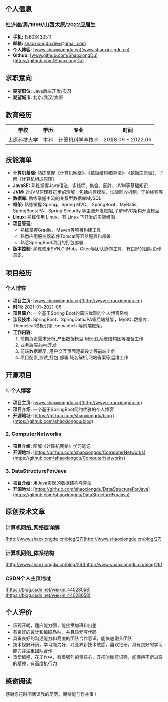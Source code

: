 ## 个人信息
###  **杜少雄/男/1999/山西太原/2022应届生**

- **手机:** 15603430511
- **邮箱:** shaoxiongdu.dev@gmail.com
- **个人博客:** [www.shaoxiongdu.cn](www.shaoxiongdu.cn)
- **Github:** [www.github.com/ShaoxiongDu](https://github.com/ShaoxiongDu)

## 求职意向
- **期望职位:** Java后端开发/实习
- **期望城市:** 北京/武汉/太原

## 教育经历
| 学校         | 学历     | 专业          | 时间 |
| ------------ | -------------- | ----------------- | ------------ |
| 太原科技大学 | 本科 | 计算机科学与技术 | 2018.09 - 2022.06 |

## 技能清单
- **计算机基础:** 熟练掌握《计算机网络》、《数据结构和算法》、《数据库原理》、了解《计算机组成原理》
- **JavaSE:** 熟练掌握Java语法、多线程、集合、反射、JVM等基础知识
- **JVM:** 对JVM原理有初步的理解，包括内存模型、垃圾回收机制，守护线程等
- **数据库:** 熟练掌握主流的关系型数据库MySQL
- **框架:** 熟练掌握 Spring、Spring MVC、 SpringBoot、MyBatis、SpringBootJPA、Spring Security 等主流开发框架,了解MVC架构开发模型
- **Linux:** 熟练使用 Linux，有 Linux 下开发的实际经验
- **项目管理:**
  - 熟练掌握Gradle，Maven等项目构建工具
  - 熟悉应用服务器软件Tomcat等容器配置和部署
  - 熟悉SpringBoot项目的打包部署．
- **版本控制:** 熟练使用SVN,GitHub，Gitee等团队协作工具，有良好的团队协作意识．

## 项目经历

### 个人博客
- **项目主页:**  [www.shaoxiongdu.cn](http://www.shaoxiongdu.cn)
- **时间:**  2021-01~2021-06
- **项目简介:**  一个基于Spring Boot的简洁优雅的个人博客系统
- **涉及技术:**  SpringBoot、SpringDataJPA等后端框架，MySQL数据库，Themeleaf模板引擎, semanticUI等前端框架。
- **工作内容:** 
  1. 前期负责需求分析,产出数据模型,用例图,系统结构图等准备工作
  2. 业务后端Java开发
  3. 前端数据展示, 用户交互页面逻辑设计等前端工作
  4. 项目配置,测试,打包,部署,域名解析,网站备案等运维工作

## 开源项目

### 1. 个人博客
- **项目主页:**  [www.shaoxiongdu.cn](http://www.shaoxiongdu.cn)
- **项目介绍:**  一个基于SpringBoot简约优雅的个人博客
- **开源地址:**  [https://github.com/shaoxiongdu/blog](https://github.com/shaoxiongdu/blog)

### 2. ComputerNetworks
- **项目介绍:**  图解《计算机网络》学习笔记
- **开源地址:**  [https://github.com/shaoxiongdu/ComputerNetworks](https://github.com/shaoxiongdu/ComputerNetworks)

### 3. DataStructureForJava
- **项目介绍:**  用Java实现的数据结构与算法
- **开源地址:**  [https://github.com/shaoxiongdu/DataStructureForJava](https://github.com/shaoxiongdu/DataStructureForJava)

## 原创技术文章

### 计算机网络_网络层详解
[http://www.shaoxiongdu.cn/blog/27](http://www.shaoxiongdu.cn/blog/27)
### 计算机网络_体系结构
[http://www.shaoxiongdu.cn/blog/26](http://www.shaoxiongdu.cn/blog/26)

### CSDN个人主页地址

[https://blog.csdn.net/weixin_44028058](https://blog.csdn.net/weixin_44028058)

## 个人评价 

- 乐观开朗，适应能力强，能接受加班和出差
- 有良好的设计和编码品味，并且热爱写代码
- 具备良好的沟通能力和高度的团队合作意识，能快速融入团队
- 技术视野开阔，学习能力好，对业界新技术敏感，喜欢钻研，具有良好的学习能力并注重团队合作
- 热爱编程，在工作中，有着强烈的责任心，开拓创新意识强，能保持不断进取的精神，有高度执行力

## 感谢阅读

感谢您花时间阅读我的简历，期待能与您共事！

<div style="page-break-after: always;"></div>